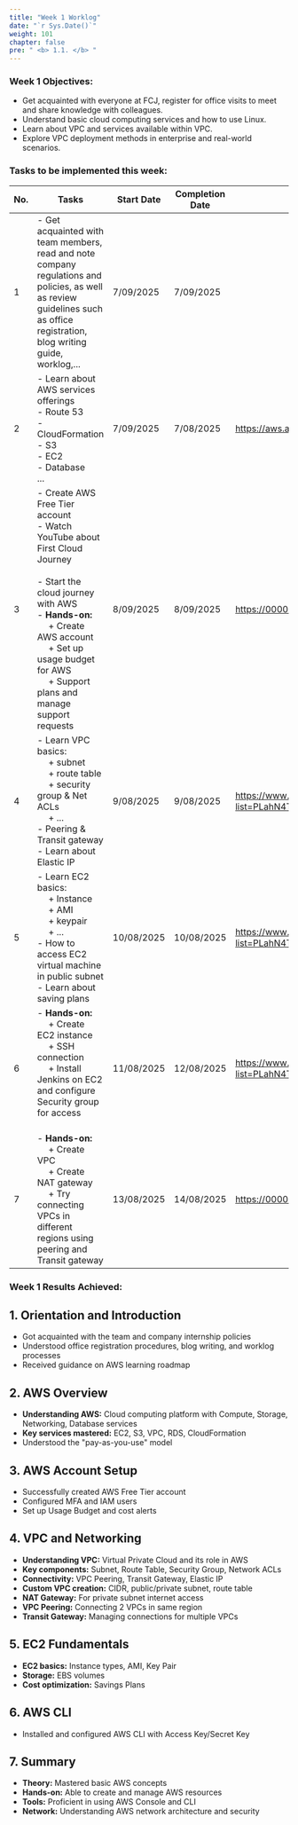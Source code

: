 ```yaml
---
title: "Week 1 Worklog"
date: "`r Sys.Date()`"
weight: 101
chapter: false
pre: " <b> 1.1. </b> "
---
```




### Week 1 Objectives:

* Get acquainted with everyone at FCJ, register for office visits to meet and share knowledge with colleagues.
* Understand basic cloud computing services and how to use Linux.
* Learn about VPC and services available within VPC.
* Explore VPC deployment methods in enterprise and real-world scenarios.

### Tasks to be implemented this week:
| No. | Tasks                                                                                                                                                                                                                                                                     | Start Date | Completion Date | Resources                                                             |
|-----|---------------------------------------------------------------------------------------------------------------------------------------------------------------------------------------------------------------------------------------------------------------------------|------------|-----------------|-----------------------------------------------------------------------|
| 1   | - Get acquainted with team members, read and note company regulations and policies, as well as review guidelines such as office registration, blog writing guide, worklog,...                                                                                              | 7/09/2025    | 7/09/2025       |
| 2   | - Learn about AWS services offerings <br> - Route 53  <br> - CloudFormation <br> - S3 <br> - EC2 <br> - Database <br>...                                                                                                                                       | 7/09/2025    | 7/08/2025       | https://aws.amazon.com/                                                 |
| 3   | - Create AWS Free Tier account <br> - Watch YouTube about First Cloud Journey <br> <br> - Start the cloud journey with AWS <br> - **Hands-on:** <br>&emsp; + Create AWS account <br>&emsp; + Set up usage budget for AWS <br> &emsp; + Support plans and manage support requests | 8/09/2025    | 8/09/2025       | <https://000001.awsstudygroup.com/> |
| 4   | - Learn VPC basics: <br>&emsp; + subnet <br>&emsp; + route table <br>&emsp; + security group & Net ACLs <br>&emsp; + ... <br> - Peering & Transit gateway <br> - Learn about Elastic IP   <br>                                                                                 | 9/08/2025    | 9/08/2025       | <https://www.youtube.com/playlist?list=PLahN4TLWtox2a3vElknwzU_urND8hLn1i/>                                  |
| 5   | - Learn EC2 basics: <br>&emsp; + Instance  <br>&emsp; + AMI <br>&emsp; + keypair  <br>&emsp; + ... <br> - How to access EC2 virtual machine in public subnet <br> - Learn about saving plans   <br>                                                                           | 10/08/2025   | 10/08/2025      | <https://www.youtube.com/playlist?list=PLahN4TLWtox2a3vElknwzU_urND8hLn1i>                                  |
| 6   | - **Hands-on:** <br>&emsp; + Create EC2 instance <br>&emsp; + SSH connection <br>&emsp;  + Install Jenkins on EC2 and configure Security group for access <br>&emsp;                                                                                                              | 11/08/2025   | 12/08/2025      | <https://www.youtube.com/playlist?list=PLahN4TLWtox2a3vElknwzU_urND8hLn1i>                                  |
| 7   | - **Hands-on:** <br>&emsp; + Create VPC <br>&emsp; + Create NAT gateway  <br>&emsp;  + Try connecting VPCs in different regions using peering and Transit gateway                                                                                                                 | 13/08/2025   | 14/08/2025      | <https://000003.awsstudygroup.com/>                                  |


### Week 1 Results Achieved:

## 1. Orientation and Introduction
- Got acquainted with the team and company internship policies
- Understood office registration procedures, blog writing, and worklog processes
- Received guidance on AWS learning roadmap

## 2. AWS Overview
- **Understanding AWS:** Cloud computing platform with Compute, Storage, Networking, Database services
- **Key services mastered:** EC2, S3, VPC, RDS, CloudFormation
- Understood the "pay-as-you-use" model

## 3. AWS Account Setup
- Successfully created AWS Free Tier account
- Configured MFA and IAM users
- Set up Usage Budget and cost alerts

## 4. VPC and Networking
- **Understanding VPC:** Virtual Private Cloud and its role in AWS
- **Key components:** Subnet, Route Table, Security Group, Network ACLs
- **Connectivity:** VPC Peering, Transit Gateway, Elastic IP
- **Custom VPC creation:** CIDR, public/private subnet, route table
- **NAT Gateway:** For private subnet internet access
- **VPC Peering:** Connecting 2 VPCs in same region
- **Transit Gateway:** Managing connections for multiple VPCs

## 5. EC2 Fundamentals
- **EC2 basics:** Instance types, AMI, Key Pair
- **Storage:** EBS volumes
- **Cost optimization:** Savings Plans

## 6. AWS CLI
- Installed and configured AWS CLI with Access Key/Secret Key

## 7. Summary
- **Theory:** Mastered basic AWS concepts
- **Hands-on:** Able to create and manage AWS resources
- **Tools:** Proficient in using AWS Console and CLI
- **Network:** Understanding AWS network architecture and security